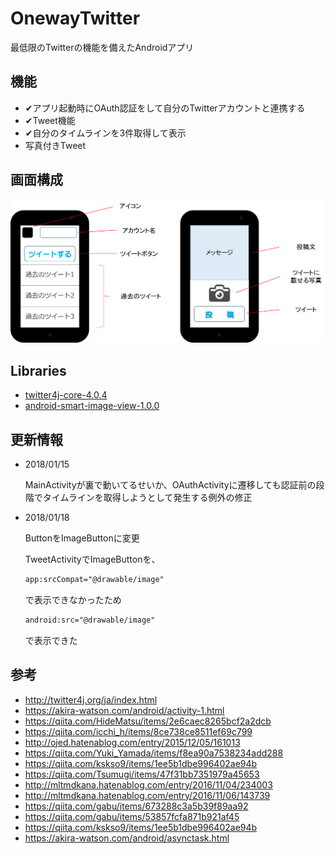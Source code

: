 # OnewayTwitter

最低限のTwitterの機能を備えたAndroidアプリ

## 機能

- ✔アプリ起動時にOAuth認証をして自分のTwitterアカウントと連携する
- ✔Tweet機能
- ✔自分のタイムラインを3件取得して表示
- 写真付きTweet

## 画面構成

![view.img](https://github.com/mryyomutga/OnewayTwitter/blob/master/image/view.png)

## Libraries

- [twitter4j-core-4.0.4](http://twitter4j.org/ja/index.html)
- [android-smart-image-view-1.0.0](http://loopj.com/android-smart-image-view/)


## 更新情報
- 2018/01/15

	MainActivityが裏で動いてるせいか、OAuthActivityに遷移しても認証前の段階でタイムラインを取得しようとして発生する例外の修正

- 2018/01/18

    ButtonをImageButtonに変更
    
    TweetActivityでImageButtonを、
    ```xml
    app:srcCompat="@drawable/image"
    ```
    で表示できなかったため
    ```xml
    android:src="@drawable/image"
    ```
    で表示できた


## 参考

- http://twitter4j.org/ja/index.html
- https://akira-watson.com/android/activity-1.html
- https://qiita.com/HideMatsu/items/2e6caec8265bcf2a2dcb
- https://qiita.com/icchi_h/items/8ce738ce8511ef69c799
- http://ojed.hatenablog.com/entry/2015/12/05/161013
- https://qiita.com/Yuki_Yamada/items/f8ea90a7538234add288
- https://qiita.com/kskso9/items/1ee5b1dbe996402ae94b
- https://qiita.com/Tsumugi/items/47f31bb7351979a45653
- http://mltmdkana.hatenablog.com/entry/2016/11/04/234003
- http://mltmdkana.hatenablog.com/entry/2016/11/06/143739
- https://qiita.com/gabu/items/673288c3a5b39f89aa92
- https://qiita.com/gabu/items/53857fcfa871b921af45
- https://qiita.com/kskso9/items/1ee5b1dbe996402ae94b
- https://akira-watson.com/android/asynctask.html
